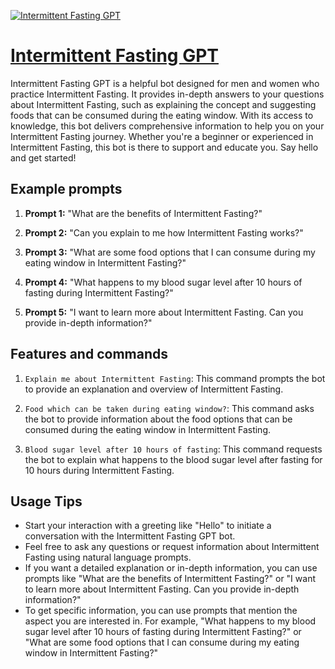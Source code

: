 [![Intermittent Fasting GPT](https://files.oaiusercontent.com/file-jWkTHJryyHvSGTcrEAwjWsDb?se=2123-10-18T01%3A22%3A48Z&sp=r&sv=2021-08-06&sr=b&rscc=max-age%3D31536000%2C%20immutable&rscd=attachment%3B%20filename%3DA%2520futuristic%2520robot%2520designed%2520as%2520an%2520intermittent%2520fasting%2520assistance%2520bot.%2520The%2520robot%2520is%2520sleek%252C%2520with%2520a%2520humanoid%2520shape%2520and%2520a%2520digital%2520screen%2520on%2520its%2520chest%2520dis.png&sig=Y0Cd%2BcsPG2Buorgb7lqqDOyuxEgDO6di9Wxb50gsgEM%3D)](https://chat.openai.com/g/g-qWhgYrHHN-intermittent-fasting-gpt)

# [Intermittent Fasting GPT](https://chat.openai.com/g/g-qWhgYrHHN-intermittent-fasting-gpt)

Intermittent Fasting GPT is a helpful bot designed for men and women who practice Intermittent Fasting. It provides in-depth answers to your questions about Intermittent Fasting, such as explaining the concept and suggesting foods that can be consumed during the eating window. With its access to knowledge, this bot delivers comprehensive information to help you on your Intermittent Fasting journey. Whether you're a beginner or experienced in Intermittent Fasting, this bot is there to support and educate you. Say hello and get started!

## Example prompts

1. **Prompt 1:** "What are the benefits of Intermittent Fasting?"

2. **Prompt 2:** "Can you explain to me how Intermittent Fasting works?"

3. **Prompt 3:** "What are some food options that I can consume during my eating window in Intermittent Fasting?"

4. **Prompt 4:** "What happens to my blood sugar level after 10 hours of fasting during Intermittent Fasting?"

5. **Prompt 5:** "I want to learn more about Intermittent Fasting. Can you provide in-depth information?"

## Features and commands

1. `Explain me about Intermittent Fasting`: This command prompts the bot to provide an explanation and overview of Intermittent Fasting.

2. `Food which can be taken during eating window?`: This command asks the bot to provide information about the food options that can be consumed during the eating window in Intermittent Fasting.

3. `Blood sugar level after 10 hours of fasting`: This command requests the bot to explain what happens to the blood sugar level after fasting for 10 hours during Intermittent Fasting.

## Usage Tips

- Start your interaction with a greeting like "Hello" to initiate a conversation with the Intermittent Fasting GPT bot.
- Feel free to ask any questions or request information about Intermittent Fasting using natural language prompts.
- If you want a detailed explanation or in-depth information, you can use prompts like "What are the benefits of Intermittent Fasting?" or "I want to learn more about Intermittent Fasting. Can you provide in-depth information?"
- To get specific information, you can use prompts that mention the aspect you are interested in. For example, "What happens to my blood sugar level after 10 hours of fasting during Intermittent Fasting?" or "What are some food options that I can consume during my eating window in Intermittent Fasting?"